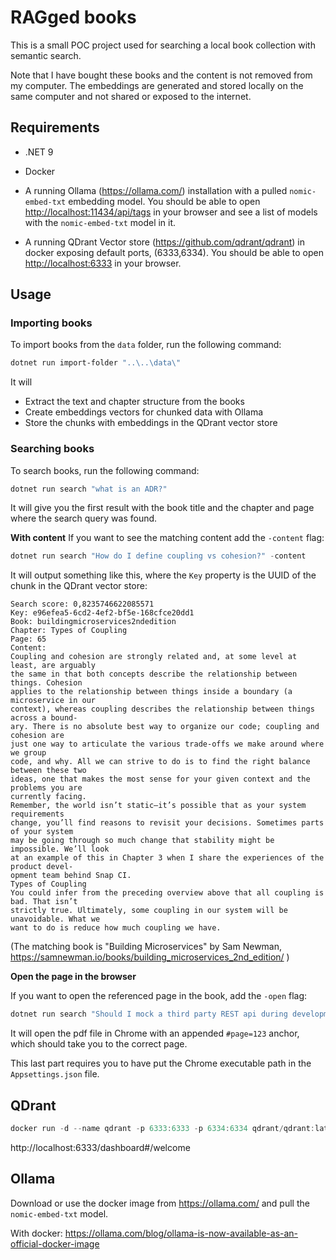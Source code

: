 # RAGged books

This is a small POC project used for searching a local book collection with semantic search.

Note that I have bought these books and the content is not removed from my computer. The embeddings are generated and stored locally on the same computer and not shared or exposed to the internet.

## Requirements

- .NET 9
- Docker

- A running Ollama (<https://ollama.com/>) installation with a pulled `nomic-embed-txt` embedding model. You should be able to open <http://localhost:11434/api/tags> in your browser and see a list of models with the `nomic-embed-txt` model in it.
- A running QDrant Vector store (<https://github.com/qdrant/qdrant>) in docker exposing default ports, (6333,6334). You should be able to open <http://localhost:6333> in your browser.

## Usage

### Importing books

To import books from the `data` folder, run the following command:

```powershell
dotnet run import-folder "..\..\data\"
```

It will

- Extract the text and chapter structure from the books
- Create embeddings vectors for chunked data with Ollama
- Store the chunks with embeddings in the QDrant vector store

### Searching books

To search books, run the following command:

```powershell
dotnet run search "what is an ADR?"
```

It will give you the first result with the book title and the chapter and page where the search query was found.

**With content**
If you want to see the matching content add the `-content` flag:

```powershell
dotnet run search "How do I define coupling vs cohesion?" -content
```

It will output something like this, where the `Key` property is the UUID of the chunk in the QDrant vector store:

```plaintext
Search score: 0,8235746622085571
Key: e96efea5-6cd2-4ef2-bf5e-168cfce20dd1
Book: buildingmicroservices2ndedition
Chapter: Types of Coupling
Page: 65
Content:
Coupling and cohesion are strongly related and, at some level at least, are arguably
the same in that both concepts describe the relationship between things. Cohesion
applies to the relationship between things inside a boundary (a microservice in our
context), whereas coupling describes the relationship between things across a bound‐
ary. There is no absolute best way to organize our code; coupling and cohesion are
just one way to articulate the various trade-offs we make around where we group
code, and why. All we can strive to do is to find the right balance between these two
ideas, one that makes the most sense for your given context and the problems you are
currently facing.
Remember, the world isn’t static—it’s possible that as your system requirements
change, you’ll find reasons to revisit your decisions. Sometimes parts of your system
may be going through so much change that stability might be impossible. We’ll look
at an example of this in Chapter 3 when I share the experiences of the product devel‐
opment team behind Snap CI.
Types of Coupling
You could infer from the preceding overview above that all coupling is bad. That isn’t
strictly true. Ultimately, some coupling in our system will be unavoidable. What we
want to do is reduce how much coupling we have.
```

(The matching book is "Building Microservices" by Sam Newman, <https://samnewman.io/books/building_microservices_2nd_edition/> )

**Open the page in the browser**

If you want to open the referenced page in the book, add the `-open` flag:

```powershell
dotnet run search "Should I mock a third party REST api during development?" -open
```

It will open the pdf file in Chrome with an appended `#page=123` anchor, which should take you to the correct page.

This last part requires you to have put the Chrome executable path in the `Appsettings.json` file.

## QDrant

```powershell
docker run -d --name qdrant -p 6333:6333 -p 6334:6334 qdrant/qdrant:latest
```

http://localhost:6333/dashboard#/welcome

## Ollama

Download or use the docker image from <https://ollama.com/> and pull the `nomic-embed-txt` model.

With docker: <https://ollama.com/blog/ollama-is-now-available-as-an-official-docker-image>
